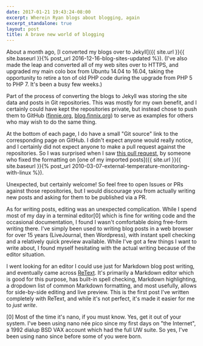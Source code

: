 ```yaml
---
date: 2017-01-21 19:43:24-08:00
excerpt: Wherein Ryan blogs about blogging, again
excerpt_standalone: true
layout: post
title: A brave new world of blogging
---
```

About a month ago, [I converted my blogs over to Jekyll]({{ site.url }}{{ site.baseurl }}{% post_url 2016-12-16-blog-sites-updated %}).
(I've also made the leap and converted all of my web sites over to HTTPS, and upgraded my main colo box from Ubuntu 14.04 to 16.04, taking the opportunity to retire a ton of old PHP code during the upgrade from PHP 5 to PHP 7.
It's been a busy few weeks.)

Part of the process of converting the blogs to Jekyll was storing the site data and posts in Git repositories.
This was mostly for my own benefit, and I certainly could have kept the repositories private, but instead chose to push them to GitHub ([finnie.org](https://github.com/rfinnie/jekyll-finnie), [blog.finnix.org](https://github.com/rfinnie/jekyll-finnie)) to serve as examples for others who may wish to do the same thing.

At the bottom of each page, I do have a small "Git source" link to the corresponding page on GitHub.
I didn't expect anyone would really notice, and I certainly did not expect anyone to make a pull request against the repositories.
So I was surprised when I saw [this pull request](https://github.com/rfinnie/jekyll-finnie/pull/1), by someone who fixed the formatting on [one of my imported posts]({{ site.url }}{{ site.baseurl }}{% post_url 2010-03-07-external-temperature-monitoring-with-linux %}).

Unexpected, but certainly welcome!
So feel free to open Issues or PRs against those repositories, but I would discourage you from actually writing new posts and asking for them to be published via a PR.

As for writing posts, editing was an unexpected complication.
While I spend most of my day in a terminal editor[0] which is fine for writing code and the occasional documentation, I found I wasn't comfortable doing free-form writing there.
I've simply been used to writing blog posts in a web browser for over 15 years (LiveJournal, then Wordpress), with instant spell checking and a relatively quick preview available.
While I've got a few things I want to write about, I found myself hesitating with the actual writing because of the editor situation.

I went looking for an editor I could use just for Markdown blog post writing, and eventually came across [ReText](https://github.com/retext-project/retext).
It's primarily a Markdown editor which is good for this purpose, has built-in spell checking, Markdown highlighting, a dropdown list of common Markdown formatting, and most usefully, allows for side-by-side editing and live preview.
This is the first post I've written completely with ReText, and while it's not perfect, it's made it easier for me to *just write*.

[0] Most of the time it's nano, if you must know.
Yes, get it out of your system.
I've been using nano née pico since my first days on "the Internet", a 1992 dialup BSD VAX account which had the full UW suite.
So yes, I've been using nano since before some of you were born.